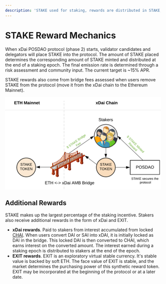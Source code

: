 ```yaml
---
description: 'STAKE used for staking, rewards are distributed in STAKE, xDai and EXIT'
---
```


# STAKE Reward Mechanics

When xDai POSDAO protocol \(phase 2\) starts, validator candidates and delegators will place STAKE into the protocol. The amount of STAKE placed determines the corresponding amount of STAKE minted and distributed at the end of a staking epoch. The final emission rate is determined through a risk assessment and community input. The current target is ~15% APR.

STAKE rewards also come from bridge fees assessed when users remove STAKE from the protocol \(move it from the xDai chain to the Ethereum Mainnet\). 

![STAKE can move in either direction on the bridge. Fees are assessed when transferring from xDai to Eth.](../../.gitbook/assets/bridge1.png)

## Additional Rewards

STAKE makes up the largest percentage of the staking incentive. Stakers also receive additional rewards in the form of xDai and EXIT.

* **xDai rewards**.  Paid to stakers from interest accumulated from locked [CHAI](https://chai.money/).  When users convert DAI or SAI into xDAI, it is initially locked as DAI in the bridge. This locked DAI is then converted to CHAI, which earns interest on the converted amount. The interest earned during a staking epoch is distributed to stakers at the end of the epoch. 
* **EXIT rewards**.  EXIT is an exploratory virtual stable currency. It's stable value is backed by soft ETH.  The face value of EXIT is stable, and the market determines the purchasing power of this synthetic reward token. EXIT may be incorporated at the beginning of the protocol or at a later date.

